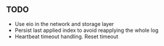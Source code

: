 ## TODO

- Use eio in the network and storage layer
- Persist last applied index to avoid reapplying the whole log
- Heartbeat timeout handling. Reset timeout
